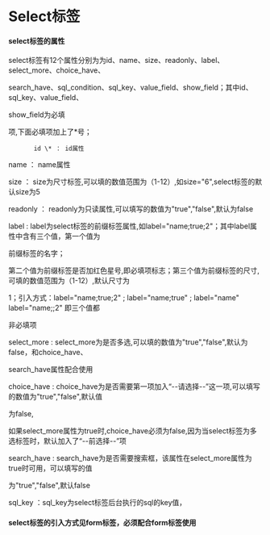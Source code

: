 # Select**标签**

#### select**标签的属性**

select标签有12个属性分别为为id、name、size、readonly、label、select\_more、choice\_have、

search\_have、sql\_condition、sql\_key、value\_field、show\_field；其中id、sql\_key、value\_field、

show\_field为必填

项,下面必填项加上了\*号；

           id \* ： id属性

name ： name属性

size ： size为尺寸标签,可以填的数值范围为（1-12）,如size="6",select标签的默认size为5

readonly ： readonly为只读属性,可以填写的数值为"true","false",默认为false

label : label为select标签的前缀标签属性,如label="name;true;2"；其中label属性中含有三个值，第一个值为

前缀标签的名字；

第二个值为前缀标签是否加红色星号,即必填项标志；第三个值为前缀标签的尺寸,可填的数值范围为（1-12）,默认尺寸为

1；引入方式：label="name;true;2" ; label="name;true" ; label="name" label="name;;2" 即三个值都

非必填项

select\_more : select\_more为是否多选,可以填的数值为"true","false",默认为false，和choice\_have、

search\_have属性配合使用

choice\_have : choice\_have为是否需要第一项加入“--请选择--”这一项,可以填写的数值为"true","false",默认值

为false,

如果select\_more属性为true时,choice\_have必须为false,因为当select标签为多选标签时，默认加入了“--前选择--”项

search\_have : search\_have为是否需要搜索框，该属性在select\_more属性为true时可用，可以填写的值

为"true","false",默认false

sql\_key  ：sql\_key为select标签后台执行的sql的key值，

#### select标签的引入方式见form标签，必须配合form标签使用



